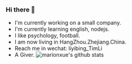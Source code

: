### Hi there 👋

<!--
**daochouwangu/daochouwangu** is a ✨ _special_ ✨ repository because its `README.md` (this file) appears on your GitHub profile.

Here are some ideas to get you started:

- 🔭 I’m currently working on ...
- 🌱 I’m currently learning ...
- 👯 I’m looking to collaborate on ...
- 🤔 I’m looking for help with ...
- 💬 Ask me about ...
- 📫 How to reach me: ...
- 😄 Pronouns: ...
- ⚡ Fun fact: ...
-->
- I'm currently working on a small company.
- I'm currently learning english, nodejs.
- I like psychology, football.
- I am now living in HangZhou.Zhejiang.China.
- Reach me in wechat: liyibing_TimLi
- A Giver.
![marionxue's github stats](https://github-readme-stats.vercel.app/api?username=daochouwangu&theme=radical) 
